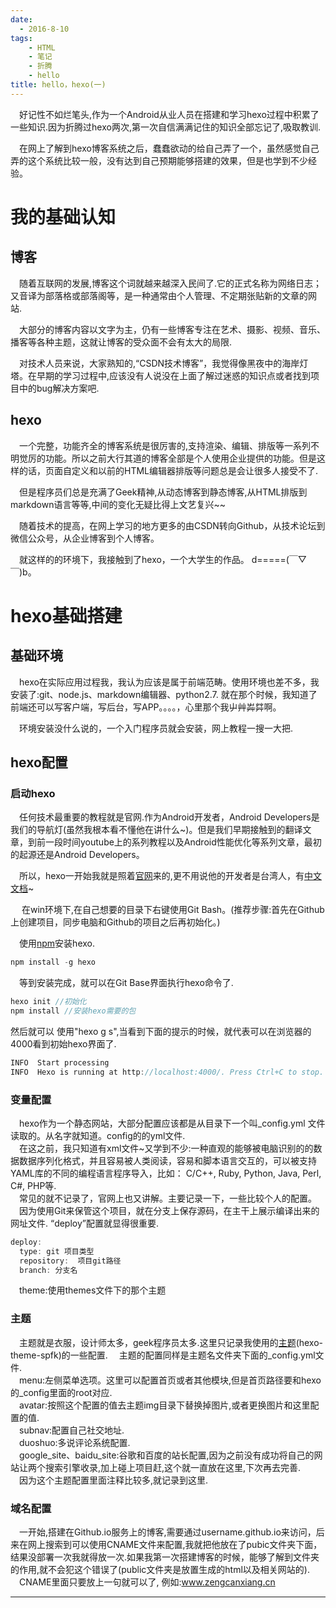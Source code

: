 ```yaml
---
date:
  - 2016-8-10
tags:
    - HTML
    - 笔记
    - 折腾
    - hello
title: hello，hexo(一)
---
```

　好记性不如烂笔头,作为一个Android从业人员在搭建和学习hexo过程中积累了一些知识.因为折腾过hexo两次,第一次自信满满记住的知识全部忘记了,吸取教训.　　
<!--more-->

　在网上了解到hexo博客系统之后，蠢蠢欲动的给自己弄了一个，虽然感觉自己弄的这个系统比较一般，没有达到自己预期能够搭建的效果，但是也学到不少经验。

# 我的基础认知  

  ## 博客
　随着互联网的发展,博客这个词就越来越深入民间了.它的正式名称为网络日志；又音译为部落格或部落阁等，是一种通常由个人管理、不定期张贴新的文章的网站.  

　大部分的博客内容以文字为主，仍有一些博客专注在艺术、摄影、视频、音乐、播客等各种主题，这就让博客的受众面不会有太大的局限.  

　对技术人员来说，大家熟知的,“CSDN技术博客”，我觉得像黑夜中的海岸灯塔。在早期的学习过程中,应该没有人说没在上面了解过迷惑的知识点或者找到项目中的bug解决方案吧.

  ## hexo
　一个完整，功能齐全的博客系统是很厉害的,支持渲染、编辑、排版等一系列不明觉厉的功能。所以之前大行其道的博客全部是个人使用企业提供的功能。但是这样的话，页面自定义和以前的HTML编辑器排版等问题总是会让很多人接受不了.

　但是程序员们总是充满了Geek精神,从动态博客到静态博客,从HTML排版到markdown语言等等,中间的变化无疑比得上文艺复兴~~  

　随着技术的提高，在网上学习的地方更多的由CSDN转向Github，从技术论坛到微信公众号，从企业博客到个人博客。

　就这样的的环境下，我接触到了hexo，一个大学生的作品。 d=====(￣▽￣)b。

# hexo基础搭建

  ## 基础环境
　hexo在实际应用过程我，我认为应该是属于前端范畴。使用环境也差不多，我安装了:git、node.js、markdown编辑器、python2.7. 就在那个时候，我知道了前端还可以写客户端，写后台，写APP。。。。，心里那个我屮艸芔茻啊。  

　环境安装没什么说的，一个入门程序员就会安装，网上教程一搜一大把.
 ## hexo配置
 ### 启动hexo
　任何技术最重要的教程就是官网.作为Android开发者，Android Developers是我们的导航灯(虽然我根本看不懂他在讲什么~)。但是我们早期接触到的翻译文章，到前一段时间youtube上的系列教程以及Android性能优化等系列文章，最初的起源还是Android Developers。

　所以，hexo一开始我就是照着[官网][1]来的,更不用说他的开发者是台湾人，有[中文文档][2]~

　 在win环境下,在自己想要的目录下右键使用Git Bash。(推荐步骤:首先在Github上创建项目，同步电脑和Github的项目之后再初始化。)

　使用[npm][3]安装hexo.
```java
npm install -g hexo
```

　等到安装完成，就可以在Git Base界面执行hexo命令了.
```java
hexo init //初始化
npm install //安装hexo需要的包
```
然后就可以 使用"hexo g s",当看到下面的提示的时候，就代表可以在浏览器的4000看到初始hexo界面了.
```java
INFO  Start processing
INFO  Hexo is running at http://localhost:4000/. Press Ctrl+C to stop.
```
### 变量配置
　hexo作为一个静态网站，大部分配置应该都是从目录下一个叫_config.yml 文件读取的。从名字就知道。config的的yml文件.  
　在这之前，我只知道有xml文件~又学到不少:一种直观的能够被电脑识别的的数据数据序列化格式，并且容易被人类阅读，容易和脚本语言交互的，可以被支持YAML库的不同的编程语言程序导入，比如： C/C++, Ruby, Python, Java, Perl, C#, PHP等.  
　常见的就不记录了，官网上也又讲解。主要记录一下，一些比较个人的配置。  
　因为使用Git来保管这个项目，就在分支上保存源码，在主干上展示编译出来的网址文件. “deploy”配置就显得很重要.
```java
deploy:
  type: git 项目类型
  repository:  项目git路径
  branch: 分支名
```
　theme:使用themes文件下的那个主题

### 主题
　主题就是衣服，设计师太多，geek程序员太多.这里只记录我使用的[主题][4](hexo-theme-spfk)的一些配置.
　主题的配置同样是主题名文件夹下面的_config.yml文件.  
　menu:左侧菜单选项。这里可以配置首页或者其他模块,但是首页路径要和hexo的_config里面的root对应.  
　avatar:按照这个配置的值去主题img目录下替换掉图片,或者更换图片和这里配置的值.  
　subnav:配置自己社交地址.  
　duoshuo:多说评论系统配置.  
　google_site、baidu_site:谷歌和百度的站长配置,因为之前没有成功将自己的网站让两个搜索引擎收录,加上碰上项目赶,这个就一直放在这里,下次再去完善.  
　因为这个主题配置里面注释比较多,就记录到这里.

### 域名配置  
　一开始,搭建在Github.io服务上的博客,需要通过username.github.io来访问，后来在网上搜索到可以使用CNAME文件来配置,我就把他放在了pubic文件夹下面，结果没部署一次我就得放一次.如果我第一次搭建博客的时候，能够了解到文件夹的作用,就不会犯这个错误了(public文件夹是放置生成的html以及相关网站的).  \
　CNAME里面只要放上一句就可以了, 例如:www.zengcanxiang.cn


---
[1]:https://hexo.io/
[2]:https://hexo.io/zh-cn/docs/
[3]:http://www.runoob.com/nodejs/nodejs-npm.html
[4]:https://github.com/luuman/hexo-theme-spfk
　
